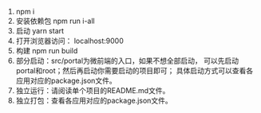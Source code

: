 1. npm i
2. 安装依赖包 npm run i-all
3. 启动 yarn start
4. 打开浏览器访问： localhost:9000
5. 构建 npm run build
6. 部分启动：src/portal为微前端的入口，如果不想全部启动，
  可以先启动portal和root；然后再启动你需要启动的项目即可；
  具体启动方式可以查看各应用对应的package.json文件。
7. 独立运行：请阅读单个项目的README.md文件。
8. 独立打包：查看各应用对应的package.json文件。
